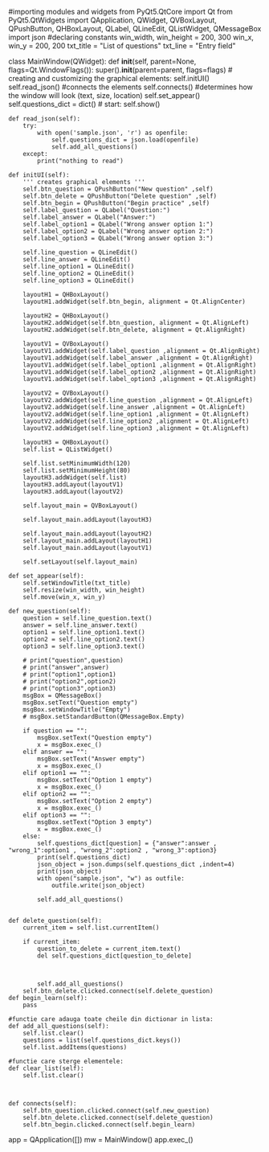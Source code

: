 #importing modules and widgets
from PyQt5.QtCore import Qt
from PyQt5.QtWidgets import QApplication, QWidget, QVBoxLayout, QPushButton, QHBoxLayout, QLabel, QLineEdit, QListWidget, QMessageBox
import json
#declaring constants
win_width, win_height = 200, 300
win_x, win_y = 200, 200
txt_title = "List of questions"
txt_line = "Entry field"

class MainWindow(QWidget):
    def __init__(self, parent=None, flags=Qt.WindowFlags()):
        super().__init__(parent=parent, flags=flags)
        # creating and customizing the graphical elements:
        self.initUI()
        self.read_json()
        #connects the elements
        self.connects()
        #determines how the window will look (text, size, location)
        self.set_appear()
        self.questions_dict = dict()
        # start:
        self.show()

    def read_json(self):
        try:
            with open('sample.json', 'r') as openfile:
                self.questions_dict = json.load(openfile)
                self.add_all_questions()
        except:
            print("nothing to read")

    def initUI(self):
        ''' creates graphical elements '''
        self.btn_question = QPushButton("New question" ,self)
        self.btn_delete = QPushButton("Delete question" ,self)
        self.btn_begin = QPushButton("Begin practice" ,self)
        self.label_question = QLabel("Question:")
        self.label_answer = QLabel("Answer:")
        self.label_option1 = QLabel("Wrong answer option 1:")
        self.label_option2 = QLabel("Wrong answer option 2:")
        self.label_option3 = QLabel("Wrong answer option 3:")

        self.line_question = QLineEdit()
        self.line_answer = QLineEdit()
        self.line_option1 = QLineEdit()
        self.line_option2 = QLineEdit()
        self.line_option3 = QLineEdit()

        layoutH1 = QHBoxLayout()
        layoutH1.addWidget(self.btn_begin, alignment = Qt.AlignCenter)

        layoutH2 = QHBoxLayout()
        layoutH2.addWidget(self.btn_question, alignment = Qt.AlignLeft)
        layoutH2.addWidget(self.btn_delete, alignment = Qt.AlignRight)

        layoutV1 = QVBoxLayout()
        layoutV1.addWidget(self.label_question ,alignment = Qt.AlignRight)
        layoutV1.addWidget(self.label_answer ,alignment = Qt.AlignRight)
        layoutV1.addWidget(self.label_option1 ,alignment = Qt.AlignRight)
        layoutV1.addWidget(self.label_option2 ,alignment = Qt.AlignRight)
        layoutV1.addWidget(self.label_option3 ,alignment = Qt.AlignRight)

        layoutV2 = QVBoxLayout()
        layoutV2.addWidget(self.line_question ,alignment = Qt.AlignLeft)
        layoutV2.addWidget(self.line_answer ,alignment = Qt.AlignLeft)
        layoutV2.addWidget(self.line_option1 ,alignment = Qt.AlignLeft)
        layoutV2.addWidget(self.line_option2 ,alignment = Qt.AlignLeft)
        layoutV2.addWidget(self.line_option3 ,alignment = Qt.AlignLeft)

        layoutH3 = QHBoxLayout()
        self.list = QListWidget()

        self.list.setMinimumWidth(120)
        self.list.setMinimumHeight(80)
        layoutH3.addWidget(self.list)
        layoutH3.addLayout(layoutV1)
        layoutH3.addLayout(layoutV2)

        self.layout_main = QVBoxLayout()
        
        self.layout_main.addLayout(layoutH3)
        
        self.layout_main.addLayout(layoutH2)
        self.layout_main.addLayout(layoutH1)
        self.layout_main.addLayout(layoutV1)
        
        self.setLayout(self.layout_main)

    def set_appear(self):
        self.setWindowTitle(txt_title)
        self.resize(win_width, win_height)
        self.move(win_x, win_y)

    def new_question(self):
        question = self.line_question.text()
        answer = self.line_answer.text()
        option1 = self.line_option1.text()
        option2 = self.line_option2.text()
        option3 = self.line_option3.text()

        # print("question",question)
        # print("answer",answer)
        # print("option1",option1)
        # print("option2",option2)
        # print("option3",option3)
        msgBox = QMessageBox()
        msgBox.setText("Question empty")
        msgBox.setWindowTitle("Empty")
        # msgBox.setStandardButton(QMessageBox.Empty)

        if question == "":
            msgBox.setText("Question empty")
            x = msgBox.exec_() 
        elif answer == "":
            msgBox.setText("Answer empty")
            x = msgBox.exec_()
        elif option1 == "":
            msgBox.setText("Option 1 empty")
            x = msgBox.exec_()
        elif option2 == "":
            msgBox.setText("Option 2 empty")
            x = msgBox.exec_()
        elif option3 == "":
            msgBox.setText("Option 3 empty")
            x = msgBox.exec_()
        else:
            self.questions_dict[question] = {"answer":answer , "wrong_1":option1 , "wrong_2":option2 , "wrong_3":option3}
            print(self.questions_dict)
            json_object = json.dumps(self.questions_dict ,indent=4)
            print(json_object)
            with open("sample.json", "w") as outfile:
                outfile.write(json_object)

            self.add_all_questions()

    
    def delete_question(self):
        current_item = self.list.currentItem()

        if current_item:
            question_to_delete = current_item.text()
            del self.questions_dict[question_to_delete]

            

            self.add_all_questions()
        self.btn_delete.clicked.connect(self.delete_question)
    def begin_learn(self):
        pass

    #functie care adauga toate cheile din dictionar in lista:
    def add_all_questions(self):
        self.list.clear()
        questions = list(self.questions_dict.keys())
        self.list.addItems(questions)

    #functie care sterge elementele:
    def clear_list(self):
        self.list.clear()



    def connects(self):
        self.btn_question.clicked.connect(self.new_question)
        self.btn_delete.clicked.connect(self.delete_question)
        self.btn_begin.clicked.connect(self.begin_learn)

app = QApplication([])
mw = MainWindow()
app.exec_()
